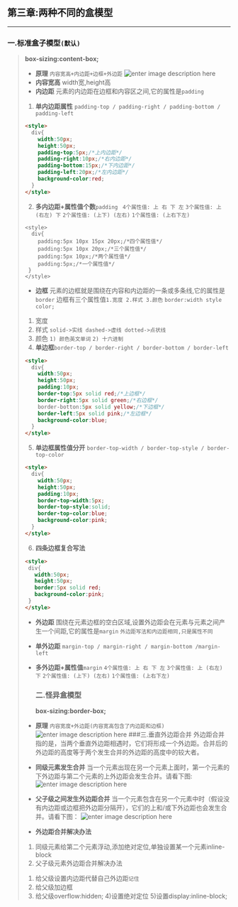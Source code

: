 ## 第三章:两种不同的盒模型
---
### 一.标准盒子模型`(默认)`
> **box-sizing:content-box;**
> - **原理**
> `内容宽高+内边距+边框+外边距`
> ![enter image description here](https://img-blog.csdn.net/20160429135440850)
> - **内容宽高**
> width宽,height高
> - **内边距**
> 元素的内边距在边框和内容区之间,它的属性是`padding`
> 1. **单内边距属性** `padding-top / padding-right / padding-bottom / padding-left`
> ```html
> <style>
>   div{
>     width:50px;
>     height:50px;
>     padding-top:5px;/*上内边距*/
>     padding-right:10px;/*右内边距*/
>     padding-bottom:15px;/*下内边距*/
>     padding-left:20px;/*左内边距*/
>     background-color:red;
>   }
> </style>
> ```
> 2. **多内边距+属性值个数**`padding `
>  `4个属性值: 上 右 下 左`
>  `3个属性值: 上 (右左) 下`
>  `2个属性值: (上下) (左右)`
>  `1个属性值: (上右下左)`
> ```
> <style>
>   div{
>     padding:5px 10px 15px 20px;/*四个属性值*/
>     padding:5px 10px 20px;/*三个属性值*/
>     padding:5px 10px;/*两个属性值*/
>     padding:5px;/*一个属性值*/
>  }
> </style>
> ```
> - **边框**
> 元素的边框就是围绕在内容和内边距的一条或多条线,它的属性是`border`
> 边框有三个属性值`1.宽度 2.样式 3.颜色`
> `border:width style color;`
> 1.  宽度
> 2. 样式 `solid->实线 dashed->虚线 dotted->点状线`
> 3. 颜色 
> `1) 颜色英文单词`
> `2) 十六进制`
> 4. **单边框**`border-top / border-right / border-bottom / border-left`
> ```html
> <style>
>   div{
>     width:50px;
>     height:50px;
>     padding:10px;
>     border-top:5px solid red;/*上边框*/
>     border-right:5px solid green;/*右边框*/
>     border-botton:5px solid yellow;/*下边框*/
>     border-left:5px solid pink;/*左边框*/
>     background-color:blue;
>   }
> </style>
> ```
> 5. **单边框属性值分开** `border-top-width / border-top-style / border-top-color`
> ```html
> <style>
>   div{
>     width:50px;
>     height:50px;
>     padding:10px;
>     border-top-width:5px;
>     border-top-style:solid;
>     border-top-color:blue;
>     background-color:pink;
>   }
> </style>
> ```
> 6. **四条边框复合写法**
> ```html
> <style>
>  div{
>    width:50px;
>    height:50px;
>    border:5px solid red;
>    background-color:pink;
>  }
> </style>
> ```
> - **外边距**
>   围绕在元素边框的空白区域,设置外边距会在元素与元素之间产生一个间距,它的属性是`margin`
>    `外边距写法和内边距相同,只是属性不同`
> - **单外边距** `margin-top / margin-right / margin-bottom /margin-left`
> - **多外边距+属性值**`margin`
>    `4个属性值: 上 右 下 左`
>     `3个属性值: 上 (右左) 下`
>     `2个属性值: (上下) (左右)`
>     `1个属性值: (上右下左)`
>
>    ### 二.怪异盒模型
>
>    **box-sizing:border-box;**
> - **原理**
>   `内容宽度+外边距(内容宽高包含了内边距和边框)`
>   ![enter image description here](https://img-blog.csdn.net/20160429135409319)
>   ###三.垂直外边距合并
>   外边距合并指的是，当两个垂直外边距相遇时，它们将形成一个外边距。合并后的外边距的高度等于两个发生合并的外边距的高度中的较大者。
> - **同级元素发生合并**
>   当一个元素出现在另一个元素上面时，第一个元素的下外边距与第二个元素的上外边距会发生合并。请看下图:
>   ![enter image description here](http://www.w3school.com.cn/i/ct_css_margin_collapsing_example_1.gif)
> - **父子级之间发生外边距合并**
>   当一个元素包含在另一个元素中时（假设没有内边距或边框把外边距分隔开），它们的上和/或下外边距也会发生合并。请看下图：
>   ![enter image description here](http://www.w3school.com.cn/i/ct_css_margin_collapsing_example_2.gif)
> - **外边距合并解决办法**
> 1. 同级元素给第二个元素浮动,添加绝对定位,单独设置某一个元素inline-block
> 2. 父子级元素外边距合并解决办法
> 1) 给父级设置内边距代替自己外边距`记住`
> 2) 给父级加边框
> 3) 给父级overflow:hidden;
> 4)设置绝对定位
> 5)设置display:inline-block;